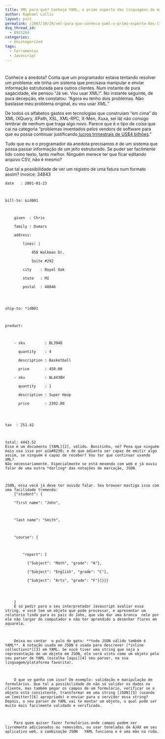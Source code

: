 ```yaml
---
title: XML para quê? Conheça YAML, o primo esperto das linguagens de markup.
author: Raphael Lullis
layout: post
permalink: /2007/10/29/xml-para-que-conheca-yaml-o-primo-esperto-das-linguagens-de-markup/
dsq_thread_id:
  - 8915264
categories:
  - Uncategorized
tags:
  - Ferramentas
  - Javascript
---
```

# 

Conhece a anedota? Conta que um programador estava tentando resolver um problema: ele tinha um sistema que precisava manipular e enviar informação estruturada para outros clientes. Num instante de pura sagacidade, ele pensou “Já sei. Vou usar XML!”. No instante seguinte, de pura decepção, ele constatou: “Agora eu tenho dois problemas. Não bastasse meu problema original, eu vou usar XML.”

De todos os alfabetos gastos em tecnologias que construiam “em cima” do XML (XQuery, XPath, XSL, XML-RPC, X-Men, Xuxa, sei lá) não consigo lembrar de nenhum que traga algo novo. Parece que é o tipo de coisa que cai na categoria “problemas inventados pelos vendors de software para que eu possa continuar justificando[ lucros trimestrais de US$4 bilhões][1].”

 [1]: http://www.msnbc.msn.com/id/21477273/

Tudo que eu e o programador da anedota precisamos é de um sistema que possa passar informação de um jeito estruturado. Se puder ser facilmente lido como texto, tanto melhor. Ninguém merece ter que ficar editando arquivo CSV, não é mesmo?

Que tal a possibilidade de ver um registro de uma fatura num formato assim? 
    invoice: 34843
    
    date   : 2001-01-23
    
    
    
    bill-to: &id001
    
    
    
        given  : Chris
        
        family : Dumars
        
        address:
        
            lines: |
        
                458 Walkman Dr.
        
                Suite #292
        
            city    : Royal Oak
        
            state   : MI
        
            postal  : 48046
        
    
    
    
    ship-to: *id001
    
    
    
    product:
    
    
    
        - sku         : BL394D
        
          quantity    : 4
        
          description : Basketball
        
          price       : 450.00
        
        - sku         : BL4438H
        
          quantity    : 1
        
          description : Super Hoop
        
          price       : 2392.00
        
    
    
    
    tax  : 251.42
    
    
    
    total: 4443.52
    Esse é um documento [YAML][2], válido. Bonitinho, né? Pena que ninguém mais usa isso por aí&#8230; e de que adianta ser capaz de emitir algo assim, se ninguém é capaz de receber? Vou ter que continuar usando XML?
    Não necessariamente. Especialmente se está mexendo com web e já ouviu falar de uma outra *darling* das notações de marcação, JSON.
    
    
    
    JSON, essa você já deve ter ouvido falar. Seu browser mastiga isso com uma facilidade tremenda:
        {"student": {
        
        "first name": "John",
        
        
        
        "last name": "Smith",
        
        
        
        "course": {
        
        
        
            "report": [
            
              {"Subject": "Math", "grade": "A"},
            
              {"Subject": "English", "grade": "C"},
            
              {"Subject": "Arts", "grade": "F"}]}}}
            
        
        
        
        }
        É só pedir para o seu interpretador Javascript avaliar essa string, e você tem um objeto que pode processar, e apresentar um relatório lindo para os pais do John, que vão dar uma bronca  nele por ele não largar do computador e não ter aprendido a desenhar flores em aquarela.
        
        
        
        Deixa eu contar  o pulo do gato: **todo JSON válido também é YAML**. A notação usada em JSON é usada para descrever [*inline collections*][3] em YAML. Se você tiver uma string que seja a representação de um objeto em JSON, ele será visto como um objeto pelo seu parser de YAML (escolha [aqui][4] seu parser, na sua linguagem/plataforma favorita).
        
        
        
        O que se ganha com isso? Um exemplo: validação e manipulação de formulários. Que tal a possibilidade de não só validar os dados no cliente, mas também pegar os campos de um formulário, verificar se o objeto está consistente, transformar em uma string [JSON][5] (usando um [emitter][6] apropriado) e enviar para o servidor essa string? Depois, o seu parser de YAML vai te montar um objeto, o qual pode ser muito mais facilmente validado e verificado.
        
        
        
        Para quem quiser fazer formulários onde campos podem ser livremente adicionados ou removidos, ou usar toneladas de AJAX em seu aplicativo web, a combinação JSON   YAML funciona e é uma mão na roda.

 [2]: http://yaml.org
 [3]: http://yaml4r.sourceforge.net/cookbook/#multi-line_inline_collections
 [4]: http://yaml.org/download.html
 [5]: http://www.json.org/js.html
 [6]: http://www.json.org/json.js